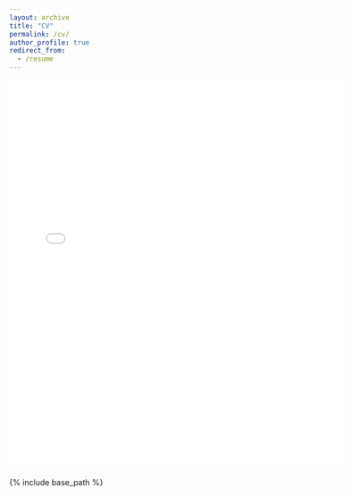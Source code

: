 ```yaml
---
layout: archive
title: "CV"
permalink: /cv/
author_profile: true
redirect_from:
  - /resume
---
```


<embed src="{{ site.baseurl }}/files/Kim2024CV2.pdf" width="600" height ="700" type="application/pdf">

{% include base_path %}

